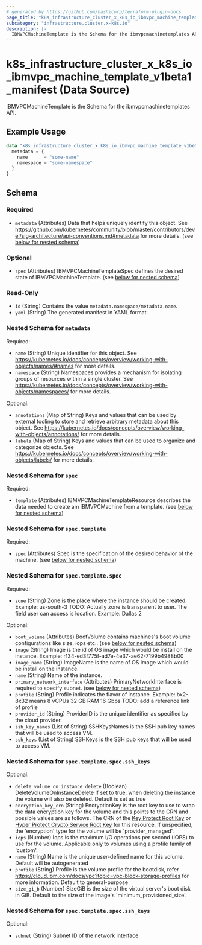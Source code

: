 ```yaml
---
# generated by https://github.com/hashicorp/terraform-plugin-docs
page_title: "k8s_infrastructure_cluster_x_k8s_io_ibmvpc_machine_template_v1beta1_manifest Data Source - terraform-provider-k8s"
subcategory: "infrastructure.cluster.x-k8s.io"
description: |-
  IBMVPCMachineTemplate is the Schema for the ibmvpcmachinetemplates API.
---
```


# k8s_infrastructure_cluster_x_k8s_io_ibmvpc_machine_template_v1beta1_manifest (Data Source)

IBMVPCMachineTemplate is the Schema for the ibmvpcmachinetemplates API.

## Example Usage

```terraform
data "k8s_infrastructure_cluster_x_k8s_io_ibmvpc_machine_template_v1beta1_manifest" "example" {
  metadata = {
    name      = "some-name"
    namespace = "some-namespace"
  }
}
```

<!-- schema generated by tfplugindocs -->
## Schema

### Required

- `metadata` (Attributes) Data that helps uniquely identify this object. See https://github.com/kubernetes/community/blob/master/contributors/devel/sig-architecture/api-conventions.md#metadata for more details. (see [below for nested schema](#nestedatt--metadata))

### Optional

- `spec` (Attributes) IBMVPCMachineTemplateSpec defines the desired state of IBMVPCMachineTemplate. (see [below for nested schema](#nestedatt--spec))

### Read-Only

- `id` (String) Contains the value `metadata.namespace/metadata.name`.
- `yaml` (String) The generated manifest in YAML format.

<a id="nestedatt--metadata"></a>
### Nested Schema for `metadata`

Required:

- `name` (String) Unique identifier for this object. See https://kubernetes.io/docs/concepts/overview/working-with-objects/names/#names for more details.
- `namespace` (String) Namespaces provides a mechanism for isolating groups of resources within a single cluster. See https://kubernetes.io/docs/concepts/overview/working-with-objects/namespaces/ for more details.

Optional:

- `annotations` (Map of String) Keys and values that can be used by external tooling to store and retrieve arbitrary metadata about this object. See https://kubernetes.io/docs/concepts/overview/working-with-objects/annotations/ for more details.
- `labels` (Map of String) Keys and values that can be used to organize and categorize objects. See https://kubernetes.io/docs/concepts/overview/working-with-objects/labels/ for more details.


<a id="nestedatt--spec"></a>
### Nested Schema for `spec`

Required:

- `template` (Attributes) IBMVPCMachineTemplateResource describes the data needed to create am IBMVPCMachine from a template. (see [below for nested schema](#nestedatt--spec--template))

<a id="nestedatt--spec--template"></a>
### Nested Schema for `spec.template`

Required:

- `spec` (Attributes) Spec is the specification of the desired behavior of the machine. (see [below for nested schema](#nestedatt--spec--template--spec))

<a id="nestedatt--spec--template--spec"></a>
### Nested Schema for `spec.template.spec`

Required:

- `zone` (String) Zone is the place where the instance should be created. Example: us-south-3 TODO: Actually zone is transparent to user. The field user can access is location. Example: Dallas 2

Optional:

- `boot_volume` (Attributes) BootVolume contains machines's boot volume configurations like size, iops etc.. (see [below for nested schema](#nestedatt--spec--template--spec--boot_volume))
- `image` (String) Image is the id of OS image which would be install on the instance. Example: r134-ed3f775f-ad7e-4e37-ae62-7199b4988b00
- `image_name` (String) ImageName is the name of OS image which would be install on the instance.
- `name` (String) Name of the instance.
- `primary_network_interface` (Attributes) PrimaryNetworkInterface is required to specify subnet. (see [below for nested schema](#nestedatt--spec--template--spec--primary_network_interface))
- `profile` (String) Profile indicates the flavor of instance. Example: bx2-8x32	means 8 vCPUs	32 GB RAM	16 Gbps TODO: add a reference link of profile
- `provider_id` (String) ProviderID is the unique identifier as specified by the cloud provider.
- `ssh_key_names` (List of String) SSHKeysNames is the SSH pub key names that will be used to access VM.
- `ssh_keys` (List of String) SSHKeys is the SSH pub keys that will be used to access VM.

<a id="nestedatt--spec--template--spec--boot_volume"></a>
### Nested Schema for `spec.template.spec.ssh_keys`

Optional:

- `delete_volume_on_instance_delete` (Boolean) DeleteVolumeOnInstanceDelete If set to true, when deleting the instance the volume will also be deleted. Default is set as true
- `encryption_key_crn` (String) EncryptionKey is the root key to use to wrap the data encryption key for the volume and this points to the CRN and possible values are as follows. The CRN of the [Key Protect Root Key](https://cloud.ibm.com/docs/key-protect?topic=key-protect-getting-started-tutorial) or [Hyper Protect Crypto Service Root Key](https://cloud.ibm.com/docs/hs-crypto?topic=hs-crypto-get-started) for this resource. If unspecified, the 'encryption' type for the volume will be 'provider_managed'.
- `iops` (Number) Iops is the maximum I/O operations per second (IOPS) to use for the volume. Applicable only to volumes using a profile family of 'custom'.
- `name` (String) Name is the unique user-defined name for this volume. Default will be autogenerated
- `profile` (String) Profile is the volume profile for the bootdisk, refer https://cloud.ibm.com/docs/vpc?topic=vpc-block-storage-profiles for more information. Default to general-purpose
- `size_gi_b` (Number) SizeGiB is the size of the virtual server's boot disk in GiB. Default to the size of the image's 'minimum_provisioned_size'.


<a id="nestedatt--spec--template--spec--primary_network_interface"></a>
### Nested Schema for `spec.template.spec.ssh_keys`

Optional:

- `subnet` (String) Subnet ID of the network interface.
